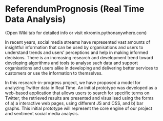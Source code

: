 # ReferendumPrognosis (Real Time Data Analysis)

(Open Wiki tab for detailed info or visit nkromin.pythonanywhere.com)

In recent years, social media streams have represented vast amounts of insightful information that can be used by organisations and users to understand trends and users’ perceptions and help in making informed decisions. There is an increasing research and development trend toward developing algorithms and tools to analyse such data and support organisations and users alike in developing and delivering better services to customers or use the information to themselves. 

In this research-in-progress project, we have proposed a model for analyzing Twitter data in Real Time. An initial prototype was developed as a web-based application that allows users to search for specific terms on Twitter; the retrieved results are presented and visualised using the forms of a) a interactive web pages, using different JS and CSS, and b) bar graphs. This initial prototype will represent the core engine of our project and sentiment social media analysis.


